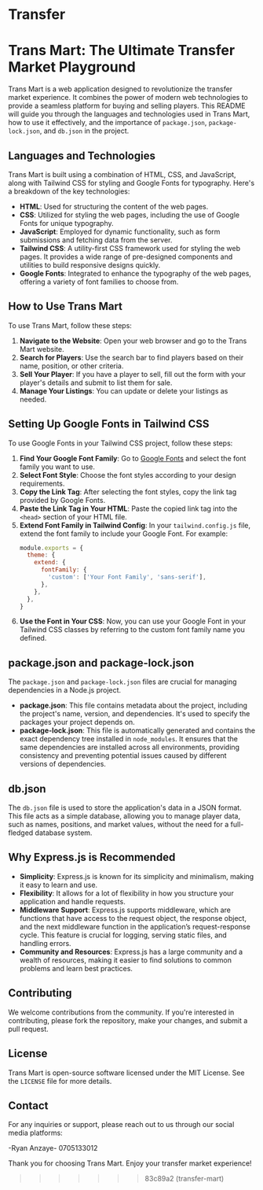 # Transfer
# Trans Mart: The Ultimate Transfer Market Playground

Trans Mart is a web application designed to revolutionize the transfer market experience. It combines the power of modern web technologies to provide a seamless platform for buying and selling players. This README will guide you through the languages and technologies used in Trans Mart, how to use it effectively, and the importance of `package.json`, `package-lock.json`, and `db.json` in the project.

## Languages and Technologies

Trans Mart is built using a combination of HTML, CSS, and JavaScript, along with Tailwind CSS for styling and Google Fonts for typography. Here's a breakdown of the key technologies:

- **HTML**: Used for structuring the content of the web pages.
- **CSS**: Utilized for styling the web pages, including the use of Google Fonts for unique typography.
- **JavaScript**: Employed for dynamic functionality, such as form submissions and fetching data from the server.
- **Tailwind CSS**: A utility-first CSS framework used for styling the web pages. It provides a wide range of pre-designed components and utilities to build responsive designs quickly.
- **Google Fonts**: Integrated to enhance the typography of the web pages, offering a variety of font families to choose from.

## How to Use Trans Mart

To use Trans Mart, follow these steps:

1. **Navigate to the Website**: Open your web browser and go to the Trans Mart website.
2. **Search for Players**: Use the search bar to find players based on their name, position, or other criteria.
3. **Sell Your Player**: If you have a player to sell, fill out the form with your player's details and submit to list them for sale.
4. **Manage Your Listings**: You can update or delete your listings as needed.

## Setting Up Google Fonts in Tailwind CSS

To use Google Fonts in your Tailwind CSS project, follow these steps:

1. **Find Your Google Font Family**: Go to [Google Fonts](https://fonts.google.com/) and select the font family you want to use.
2. **Select Font Style**: Choose the font styles according to your design requirements.
3. **Copy the Link Tag**: After selecting the font styles, copy the link tag provided by Google Fonts.
4. **Paste the Link Tag in Your HTML**: Paste the copied link tag into the `<head>` section of your HTML file.
5. **Extend Font Family in Tailwind Config**: In your `tailwind.config.js` file, extend the font family to include your Google Font. For example:
   ```javascript
   module.exports = {
     theme: {
       extend: {
         fontFamily: {
           'custom': ['Your Font Family', 'sans-serif'],
         },
       },
     },
   }
   ```
6. **Use the Font in Your CSS**: Now, you can use your Google Font in your Tailwind CSS classes by referring to the custom font family name you defined.

## package.json and package-lock.json

The `package.json` and `package-lock.json` files are crucial for managing dependencies in a Node.js project.

- **package.json**: This file contains metadata about the project, including the project's name, version, and dependencies. It's used to specify the packages your project depends on.
- **package-lock.json**: This file is automatically generated and contains the exact dependency tree installed in `node_modules`. It ensures that the same dependencies are installed across all environments, providing consistency and preventing potential issues caused by different versions of dependencies.

## db.json

The `db.json` file is used to store the application's data in a JSON format. This file acts as a simple database, allowing you to manage player data, such as names, positions, and market values, without the need for a full-fledged database system.



## Why Express.js is Recommended

- **Simplicity**: Express.js is known for its simplicity and minimalism, making it easy to learn and use.
- **Flexibility**: It allows for a lot of flexibility in how you structure your application and handle requests.
- **Middleware Support**: Express.js supports middleware, which are functions that have access to the request object, the response object, and the next middleware function in the application’s request-response cycle. This feature is crucial for logging, serving static files, and handling errors.
- **Community and Resources**: Express.js has a large community and a wealth of resources, making it easier to find solutions to common problems and learn best practices.

## Contributing

We welcome contributions from the community. If you're interested in contributing, please fork the repository, make your changes, and submit a pull request.

## License

Trans Mart is open-source software licensed under the MIT License. See the `LICENSE` file for more details.

## Contact

For any inquiries or support, please reach out to us through our social media platforms:

-Ryan Anzaye- 0705133012

Thank you for choosing Trans Mart. Enjoy your transfer market experience!

>>>>>>> 83c89a2 (transfer-mart)
